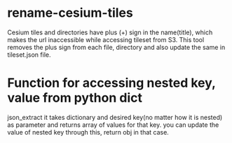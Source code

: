 # rename-cesium-tiles
Cesium tiles and directories have plus (+) sign in the name(title), which makes the url inaccessible while accessing tileset from S3. This tool removes the plus sign from each file, directory and also update the same in tileset.json file. 

# Function for accessing nested key, value from python dict 
json_extract
it takes dictionary and desired key(no matter how it is nested) as parameter and returns array of values for that key. you can update the value of nested key through this, return obj in that case. 
